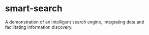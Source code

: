 # smart-search
A demonstration of an intelligent search engine, integrating data and facilitating information discovery.
